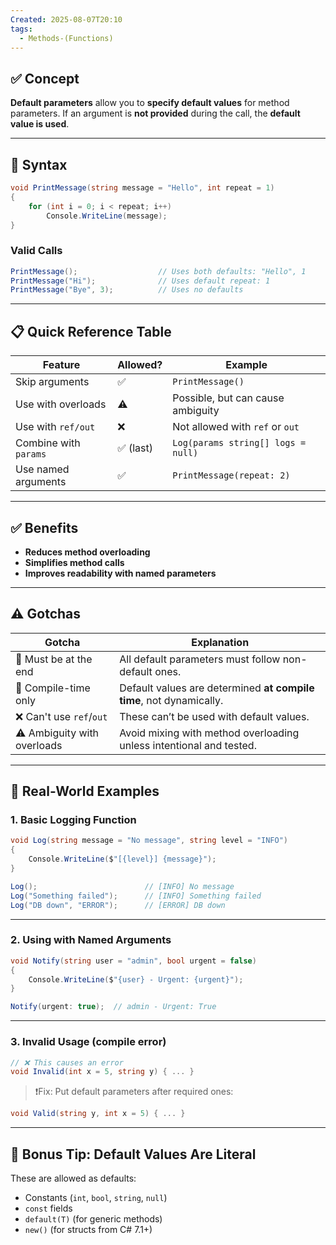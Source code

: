 ```yaml
---
Created: 2025-08-07T20:10
tags:
  - Methods-(Functions)
---
```

## ✅ Concept

**Default parameters** allow you to **specify default values** for method parameters. If an argument is **not provided** during the call, the **default value is used**.

---

## 🧠 Syntax

```C#
void PrintMessage(string message = "Hello", int repeat = 1)
{
    for (int i = 0; i < repeat; i++)
        Console.WriteLine(message);
}
```

### Valid Calls

```C#
PrintMessage();                  // Uses both defaults: "Hello", 1
PrintMessage("Hi");              // Uses default repeat: 1
PrintMessage("Bye", 3);          // Uses no defaults
```

---

## 📋 Quick Reference Table

|Feature|Allowed?|Example|
|---|---|---|
|Skip arguments|✅|`PrintMessage()`|
|Use with overloads|⚠️|Possible, but can cause ambiguity|
|Use with `ref/out`|❌|Not allowed with `ref` or `out`|
|Combine with `params`|✅ (last)|`Log(params string[] logs = null)`|
|Use named arguments|✅|`PrintMessage(repeat: 2)`|

---

## ✅ Benefits

- **Reduces method overloading**
- **Simplifies method calls**
- **Improves readability with named parameters**

---

## ⚠️ Gotchas

|Gotcha|Explanation|
|---|---|
|🧠 Must be at the end|All default parameters must follow non-default ones.|
|🧱 Compile-time only|Default values are determined **at compile time**, not dynamically.|
|❌ Can't use `ref`/`out`|These can’t be used with default values.|
|⚠️ Ambiguity with overloads|Avoid mixing with method overloading unless intentional and tested.|

---

## 🧩 Real-World Examples

### 1. Basic Logging Function

```C#
void Log(string message = "No message", string level = "INFO")
{
    Console.WriteLine($"[{level}] {message}");
}

Log();                        // [INFO] No message
Log("Something failed");      // [INFO] Something failed
Log("DB down", "ERROR");      // [ERROR] DB down
```

---

### 2. Using with Named Arguments

```C#
void Notify(string user = "admin", bool urgent = false)
{
    Console.WriteLine($"{user} - Urgent: {urgent}");
}

Notify(urgent: true);  // admin - Urgent: True
```

---

### 3. Invalid Usage (compile error)

```C#
// ❌ This causes an error
void Invalid(int x = 5, string y) { ... }
```

> ❗Fix: Put default parameters after required ones:

```C#
void Valid(string y, int x = 5) { ... }
```

---

## 🧠 Bonus Tip: Default Values Are Literal

These are allowed as defaults:

- Constants (`int`, `bool`, `string`, `null`)
- `const` fields
- `default(T)` (for generic methods)
- `new()` (for structs from C# 7.1+)